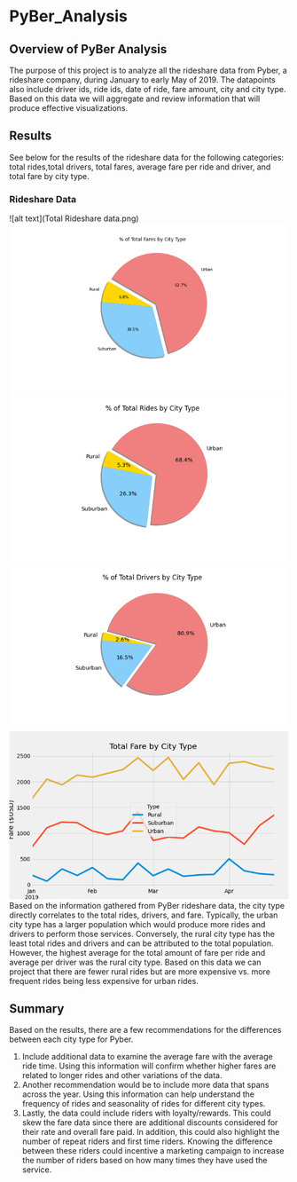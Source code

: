 # PyBer_Analysis
## Overview of PyBer Analysis
The purpose of this project is to analyze all the rideshare data from Pyber, a rideshare company, during January to early May of 2019. The datapoints also include driver ids, ride ids, date of ride, fare amount, city and city type. Based on this data we will aggregate and review information that will produce effective visualizations.
## Results
See below for the results of the rideshare data for the following categories: total rides,total drivers, total fares, average fare per ride and driver, and total fare by city type.
### Rideshare Data
![alt text](Total Rideshare data.png)
![alt text](analysis/Fig5.png)
![alt text](analysis/Fig6.png)
![alt text](analysis/Fig7.png)
![alt text](analysis/PyBer_fare_summary.png)
Based on the information gathered from PyBer rideshare data, the city type directly correlates to the total rides, drivers, and fare. Typically, the urban city type has a larger population which would produce more rides and drivers to perform those services. Conversely, the rural city type has the least total rides and drivers and can be attributed to the total population. However, the highest average for the total amount of fare per ride and average per driver was the rural city type. Based on this data we can project that there are fewer rural rides but are more expensive vs. more frequent rides being less expensive for urban rides.

## Summary

Based on the results, there are a few recommendations for the differences between each city type for Pyber. 

1. Include additional data to examine the average fare with the average ride time. Using this information will confirm whether higher fares are related to longer rides and other variations of the data.
2. Another recommendation would be to include more data that spans across the year. Using this information can help understand the frequency of rides and seasonality of rides for different city types.
3. Lastly, the data could include riders with loyalty/rewards. This could skew the fare data since there are additional discounts considered for their rate and overall fare paid. In addition, this could also highlight the number of repeat riders and first time riders. Knowing the difference between these riders could incentive a marketing campaign to increase the number of riders based on how many times they have used the service.
